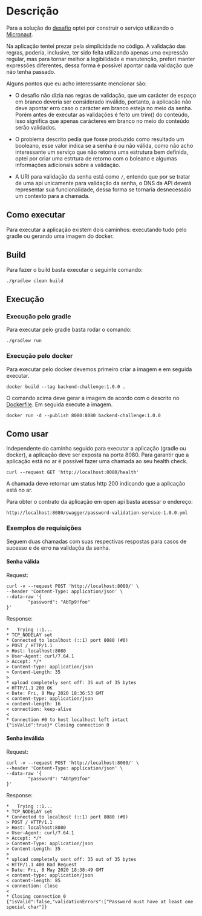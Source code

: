 # Descrição

Para a solução do [desafio](challenge.md) optei por construir o serviço utilizando o [Micronaut](https://micronaut.io/).

Na aplicação tentei prezar pela simplicidade no código. A validação das regras, poderia, inclusive, ter sido feita utilizando apenas uma expressão regular, mas para tornar melhor a legibilidade e manutenção, preferi manter expressões diferentes, dessa forma é possível apontar cada validação que não tenha passado.

Alguns pontos que eu acho interessante mencionar são:

- O desafio não dizia nas regras de validação, que um carácter de espaço em branco deveria ser considerado inválido, portanto, a aplicacão não deve apontar erro caso o carácter em branco esteja no meio da senha. Porém antes de executar as validações é feito um trim() do conteúdo, isso significa que apenas carácteres em branco no meio do conteúdo serão validados.

- O problema descrito pedia que fosse produzido como resultado um booleano, esse valor indica se a senha é ou não válida, como não acho interessante um serviço que não retorna uma estrutura bem definida, optei por criar uma estrtura de retorno com o boleano e algumas informações adicionais sobre a validação.

- A URI para validação da senha está como `/`, entendo que por se tratar de uma api unicamente para validação da senha, o DNS da API deverá representar sua funcionalidade, dessa forma se tornaria desnecessáio um contexto para a chamada. 

## Como executar

Para executar a aplicação existem dois caminhos: executando tudo pelo gradle ou gerando uma imagem do docker.

## Build

Para fazer o build basta executar o seguinte comando:

```$xslt
./gradlew clean build
```

## Execução

### Execução pelo gradle

Para executar pelo gradle basta rodar o comando:

```$xslt
./gradlew run
```

### Execução pelo docker

Para executar pelo docker devemos primeiro criar a imagem e em seguida executar.

```$xslt
docker build --tag backend-challenge:1.0.0 .
```

O comando acima deve gerar a imagem de acordo com o descrito no [Dockerfile](Dockerfile). Em seguida execute a imagem.

```$xslt
docker run -d --publish 8080:8080 backend-challenge:1.0.0
```

## Como usar

Independente do caminho seguido para executar a aplicação (gradle ou docker), a aplicação deve ser exposta na porta 8080. Para garantir que a aplicação está no ar é possível fazer uma chamada ao seu health check.

```$xslt
curl --request GET 'http://localhost:8080/health'
```

A chamada deve retornar um status http 200 indicando que a aplicação está no ar.

Para obter o contrato da aplicação em open api basta acessar o endereço:

```$xslt
http://localhost:8080/swagger/password-validation-service-1.0.0.yml
```

### Exemplos de requisições

Seguem duas chamadas com suas respectivas respostas para casos de sucesso e de erro na validaçõa da senha.

#### Senha válida

Request:
```$xslt
curl -v --request POST 'http://localhost:8080/' \
--header 'Content-Type: application/json' \
--data-raw '{
        "password": "AbTp9!foo"
}'
``` 

Response:
```$xslt
*   Trying ::1...
* TCP_NODELAY set
* Connected to localhost (::1) port 8080 (#0)
> POST / HTTP/1.1
> Host: localhost:8080
> User-Agent: curl/7.64.1
> Accept: */*
> Content-Type: application/json
> Content-Length: 35
>
* upload completely sent off: 35 out of 35 bytes
< HTTP/1.1 200 OK
< Date: Fri, 8 May 2020 18:36:53 GMT
< content-type: application/json
< content-length: 16
< connection: keep-alive
<
* Connection #0 to host localhost left intact
{"isValid":true}* Closing connection 0
```

#### Senha inválida

Request:
```$xslt
curl -v --request POST 'http://localhost:8080/' \
--header 'Content-Type: application/json' \
--data-raw '{
        "password": "AbTp91foo"
}'
``` 

Response:
```$xslt
*   Trying ::1...
* TCP_NODELAY set
* Connected to localhost (::1) port 8080 (#0)
> POST / HTTP/1.1
> Host: localhost:8080
> User-Agent: curl/7.64.1
> Accept: */*
> Content-Type: application/json
> Content-Length: 35
>
* upload completely sent off: 35 out of 35 bytes
< HTTP/1.1 400 Bad Request
< Date: Fri, 8 May 2020 18:38:49 GMT
< content-type: application/json
< content-length: 85
< connection: close
<
* Closing connection 0
{"isValid":false,"validationErrors":["Password must have at least one special char"]}
```
